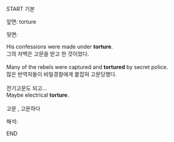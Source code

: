 START
기본

앞면:
torture


뒷면:
<div><div>His confessions were made under <strong>torture</strong>. </div><div><div>그의 자백은 고문을 받고 한 것이었다.</div></div></div><div><br></div><div><div>Many of the rebels were captured and <b>tortured</b> by secret police. </div><div>많은 반역자들이 비밀경찰에게 붙잡혀 고문당했다.</div></div><div><br></div><div><div><div>전기고문도 되고...</div></div><div><div>Maybe electrical <strong>torture</strong>.</div></div></div><div><br></div><div>고문 , 고문하다</div>


해석:

END